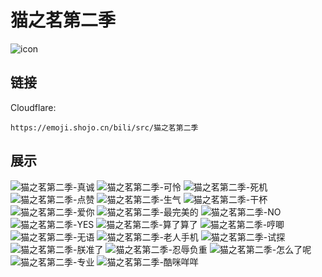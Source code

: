 # 猫之茗第二季
![icon](https://emoji.shojo.cn/bili/src/猫之茗第二季/icon.png)
## 链接
Cloudflare:
```
https://emoji.shojo.cn/bili/src/猫之茗第二季
```
## 展示
![猫之茗第二季-真诚](https://emoji.shojo.cn/bili/src/猫之茗第二季/猫之茗第二季-真诚.png)
![猫之茗第二季-可怜](https://emoji.shojo.cn/bili/src/猫之茗第二季/猫之茗第二季-可怜.png)
![猫之茗第二季-死机](https://emoji.shojo.cn/bili/src/猫之茗第二季/猫之茗第二季-死机.png)
![猫之茗第二季-点赞](https://emoji.shojo.cn/bili/src/猫之茗第二季/猫之茗第二季-点赞.png)
![猫之茗第二季-生气](https://emoji.shojo.cn/bili/src/猫之茗第二季/猫之茗第二季-生气.png)
![猫之茗第二季-干杯](https://emoji.shojo.cn/bili/src/猫之茗第二季/猫之茗第二季-干杯.png)
![猫之茗第二季-爱你](https://emoji.shojo.cn/bili/src/猫之茗第二季/猫之茗第二季-爱你.png)
![猫之茗第二季-最完美的](https://emoji.shojo.cn/bili/src/猫之茗第二季/猫之茗第二季-最完美的.png)
![猫之茗第二季-NO](https://emoji.shojo.cn/bili/src/猫之茗第二季/猫之茗第二季-NO.png)
![猫之茗第二季-YES](https://emoji.shojo.cn/bili/src/猫之茗第二季/猫之茗第二季-YES.png)
![猫之茗第二季-算了算了](https://emoji.shojo.cn/bili/src/猫之茗第二季/猫之茗第二季-算了算了.png)
![猫之茗第二季-哼唧](https://emoji.shojo.cn/bili/src/猫之茗第二季/猫之茗第二季-哼唧.png)
![猫之茗第二季-无语](https://emoji.shojo.cn/bili/src/猫之茗第二季/猫之茗第二季-无语.png)
![猫之茗第二季-老人手机](https://emoji.shojo.cn/bili/src/猫之茗第二季/猫之茗第二季-老人手机.png)
![猫之茗第二季-试探](https://emoji.shojo.cn/bili/src/猫之茗第二季/猫之茗第二季-试探.png)
![猫之茗第二季-朕准了](https://emoji.shojo.cn/bili/src/猫之茗第二季/猫之茗第二季-朕准了.png)
![猫之茗第二季-忍辱负重](https://emoji.shojo.cn/bili/src/猫之茗第二季/猫之茗第二季-忍辱负重.png)
![猫之茗第二季-怎么了呢](https://emoji.shojo.cn/bili/src/猫之茗第二季/猫之茗第二季-怎么了呢.png)
![猫之茗第二季-专业](https://emoji.shojo.cn/bili/src/猫之茗第二季/猫之茗第二季-专业.png)
![猫之茗第二季-酷咪咩咩](https://emoji.shojo.cn/bili/src/猫之茗第二季/猫之茗第二季-酷咪咩咩.png)

